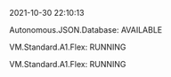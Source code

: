 2021-10-30 22:10:13

Autonomous.JSON.Database: AVAILABLE

VM.Standard.A1.Flex: RUNNING

VM.Standard.A1.Flex: RUNNING